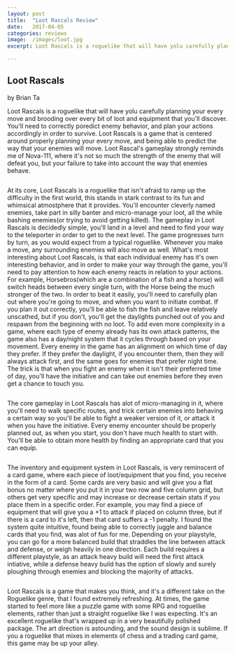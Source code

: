 ```yaml
---
layout: post
title:  "Loot Rascals Review"
date:   2017-04-05
categories: reviews
image:  /images/loot.jpg
excerpt: Loot Rascals is a roguelike that will have yolu carefully planning your every move and brooding over every bit of loot and equipment that you'll discover.  You'll need to correctly poredict enemy behavior, and plan your actions accordingly in order to survive.

---
```

## Loot Rascals

by Brian Ta

Loot Rascals is a roguelike that will have yolu carefully planning your every move and brooding over every bit of loot and equipment that you'll discover.  You'll need to correctly poredict enemy behavior, and plan your actions accordingly in order to survive.  Loot Rascals is a game that is centered around properly planning your every move, and being able to predict the way that your enemies will move.  Loot Rascal's gameplay strongly reminds me of Nova-111, where it's not so much the strength of the enemy that will defeat you, but your failure to take into account the way that enemies behave.

<img class="gfyitem" data-id="FeistySkeletalDrake" />

At its core, Loot Rascals is a roguelike that isn't afraid to ramp up the difficulty in the first world, this stands in stark contrast to its fun and whimsical atmostphere that it provides.  You'll encounter cleverly named enemies, take part in silly banter and micro-manage your loot, all the while bashing enemies(or trying to avoid getting killed).  The gameplay in Loot Rascals is decidedly simple, you'll land in a level and need to find your way to the teleporter in order to get to the next level.  The game progresses turn by turn, as you would expect from a typical roguelike.  Whenever you make a move, any surrounding enemies will also move as well.  What's most interesting about Loot Rascals, is that each individual enemy has it's own interesting behavior, and in order to make your way through the game, you'll need to pay attention to how each enemy reacts in relation to your actions.  For example, Horsebros(which are a combination of a fish and a horse) will switch heads between every single turn, with the Horse being the much stronger of the two.  In order to beat it easily, you'll need to carefully plan out where you're going to move, and when you want to initiate combat.  If you plan it out correctly, you'll be able to fish the fish and leave relatively unscathed, but if you don't, you'll get the daylights punched out of you and respawn from the beginning with no loot. To add even more complexity in a game, where each type of enemy already has its own attack patterns, the game also has a day/night system that it cycles through based on your movement.  Every enemy in the game has an alignment on which time of day they prefer.  If they prefer the daylight, if you encounter them, then they will always attack first, and the same goes for enemies that prefer night time.  The trick is that when you fight an enemy when it isn't their preferred time of day, you'll have the initiative and can take out enemies before they even get a chance to touch you.

<img class="gfyitem" data-id="ScrawnySpicyAlligatorsnappingturtle" />

The core gameplay in Loot Rascals has alot of micro-managing in it, where you'll need to walk specific routes, and trick certain enemies into behaving a certain way so you'll be able to fight a weaker version of it, or attack it when you have the initiative.  Every enemy encounter should be properly planned out, as when you start, you don't have much health to start with.  You'll be able to obtain more health by finding an appropriate card that you can equip.

<img class="gfyitem" data-id="InfiniteLeadingBrownbear" />

The inventory and equipment system in Loot Rascals, is very reminscent of a card game, where each piece of loot/equipment that you find, you receive in the form of a card.  Some cards are very basic and will give you a flat bonus no matter where you put it in your two row and five column grid, but others get very specific and may increase or decrease certain stats if you place them in a specific order.  For example, you may find a piece of equipment that will give you a +1 to attack if placed on column three, but if there is a card to it's left, then that card suffers a -1 penalty.  I found the system quite intuitive, found being able to correctly juggle and balance cards that you find, was alot of fun for me.  Depending on your playstyle, you can go for a more balanced build that straddles the line between attack and defense, or weigh heavily in one direction.  Each build requires a different playstyle, as an attack heavy build will need the first attack intiative, while a defense heavy build has the option of slowly and surely ploughing through enemies and blocking the majority of attacks.

<img class="gfyitem" data-id="CarefulAdolescentElkhound" />

Loot Rascals is a game that makes you think, and it's a different take on the Roguelike genre, that I found extremely refreshing.  At times, the game started to feel more like a puzzle game with some RPG and roguelike elements, rather than just a straight roguelike like I was expecting.  It's an excellent roguelike that's wrapped up in a very beautifully polished package.  The art direction is astounding, and the sound design is sublime.  If you a roguelike that mixes in elements of chess and a trading card game, this game may be up your alley.

